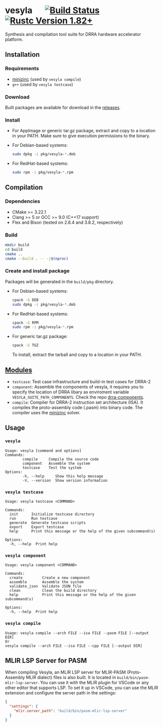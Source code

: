 # vesyla &emsp; [![Build Status]][actions] [![Rustc Version 1.82+]][rustc]

[Build Status]: https://github.com/silagokth/vesyla/actions/workflows/ci-weekly-build.yml/badge.svg
[actions]: https://github.com/silagokth/vesyla/actions/workflows/ci-weekly-build.yml
[Rustc Version 1.82+]: https://img.shields.io/badge/rustc-1.82+-lightgray.svg?e&logo=rust&logoColor=white
[rustc]: https://blog.rust-lang.org/2024/10/17/Rust-1.82.0/

Synthesis and compilation tool suite for DRRA hardware accelerator platform.

## Installation

### Requirements

- [minizinc](https://www.minizinc.org/) (used by `vesyla compile`)
- `g++` (used by `vesyla testcase`)

### Download

Built packages are available for download in the [releases](https://github.com/silagokth/vesyla/releases).

### Install

- For AppImage or generic tar.gz package,
extract and copy to a location in your PATH.
Make sure to give execution permissions to the binary.

- For Debian-based systems:

   ```bash
   sudo dpkg -i pkg/vesyla-*.deb
   ```

- For RedHat-based systems:

   ```bash
   sudo rpm -i pkg/vesyla-*.rpm
   ```

## Compilation

### Dependencies

- CMake >= 3.22.1
- Clang >= 5 or GCC >= 9.0 (C++17 support)
- Flex and Bison (tested on 2.6.4 and 3.8.2, respectively)

### Build

   ```bash
   mkdir build
   cd build
   cmake ..
   cmake --build . -- -j$(nproc)
   ```

### Create and install package

Packages will be generated in the `build/pkg` directory.

- For Debian-based systems:

   ```bash
   cpack -G DEB
   sudo dpkg -i pkg/vesyla-*.deb
   ```

- For RedHat-based systems:

   ```bash
   cpack -G RPM
   sudo rpm -i pkg/vesyla-*.rpm
   ```

- For generic tar.gz package:

   ```bash
   cpack -G TGZ
   ```

   To install, extract the tarball and copy to a location in your PATH.

## [Modules](./modules/)

- `testcase`: Test case infrastructure and build-in test cases for DRRA-2
- `component`: Assemble the components of vesyla,
  it requires you to specify the location of DRRA libary as enviroment variable `VESYLA_SUITE_PATH_COMPONENTS`.
  Check the repo [drra-components](https://github.com/silagokth/drra-components).
- `compile`: Compiler for DRRA-2 instruction set architecture (ISA).
  It compiles the proto-assembly code (.pasm) into binary code.
  The compiler uses the [minizinc](https://www.minizinc.org/) solver.

## Usage

### `vesyla`

```shell
Usage: vesyla [command and options]
Commands:
        compile     Compile the source code
        component   Assemble the system
        testcase    Test the system
Options:
        -h, --help     Show this help message
        -V, --version  Show version information
```

### `vesyla testcase`

```shell
Usage: vesyla testcase <COMMAND>

Commands:
  init      Initialize testcase directory
  run       Run testcase
  generate  Generate testcase scripts
  export    Export testcase
  help      Print this message or the help of the given subcommand(s)

Options:
  -h, --help  Print help
```

### `vesyla component`

```shell
Usage: vesyla component <COMMAND>

Commands:
  create         Create a new component
  assemble       Assemble the system
  validate_json  Validate JSON file
  clean          Clean the build directory
  help           Print this message or the help of the given subcommand(s)

Options:
  -h, --help  Print help
```

### `vesyla compile`

```shell
Usage: vesyla compile --arch FILE --isa FILE --pasm FILE [--output DIR]
Or
vesyla compile --arch FILE --isa FILE --cpp FILE [--output DIR]
```

## MLIR LSP Server for PASM

When compiling Vesyla, an MLIR LSP server for MLIR-PASM (Proto-Assembly MLIR dialect) files is also built.
It is located in `build/bin/pasm-mlir-lsp-server`.
You can use it with the MLIR plugin for VSCode or
any other editor that supports LSP.
To set it up in VSCode, you can use the MLIR
extension and configure the server path in the settings:

```json
{
  "settings": {
    "mlir.server_path": "build/bin/pasm-mlir-lsp-server"
  }
}
```
